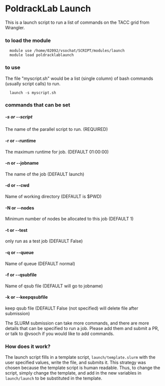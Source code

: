 # PoldrackLab Launch

This is a launch script to run a list of commands on the TACC grid from Wrangler.

### to load the module

      module use /home/02092/vsochat/SCRIPT/modules/launch
      module load poldracklablaunch

### to use
The file "myscript.sh" would be a list (single column) of bash commands (usually script calls) to run.

      launch -s myscript.sh

### commands that can be set

##### -s or --script
The name of the parallel script to run. (REQUIRED)

#### -r or --runtime
The maximum runtime for job. (DEFAULT 01:00:00)

#### -n or --jobname
The name of the job (DEFAULT launch)

#### -d or --cwd
Name of working directory (DEFAULT is $PWD)

#### -N or --nodes
Minimum number of nodes be allocated to this job (DEFAULT 1)

#### -t or --test
only run as a test job (DEFAULT False)

#### -q or --queue
Name of queue (DEFAULT normal)

#### -f or --qsubfile
Name of qsub file (DEFAULT will go to jobname)

#### -k or --keepqsubfile
keep qsub file (DEFAULT False (not specified) will delete file after submission)

The SLURM submission can take more commands, and there are more details that can be specified to run a job. Please add them and submit a PR, or talk to @vsoch if you would like to add commands.


### How does it work?
The launch script fills in a template script, `launch/template.slurm` with the user specified values, write the file, and submits it. This strategy was chosen because the template script is human readable. Thus, to change the script, simply change the template, and add in the new variables in `launch/launch` to be substituted in the template.
